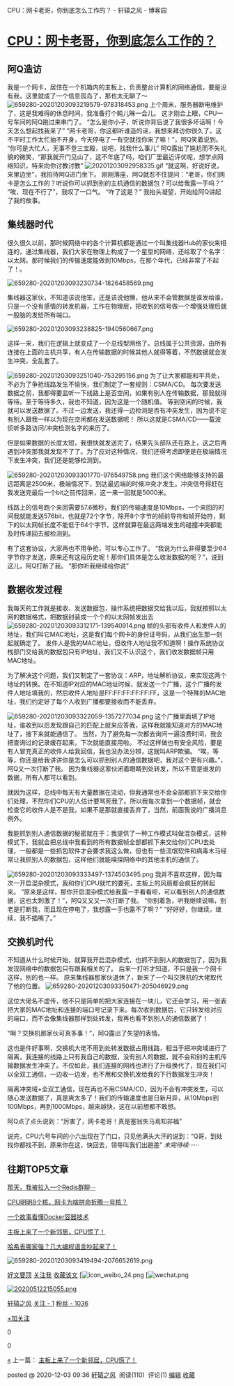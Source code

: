 CPU：网卡老哥，你到底怎么工作的？ - 轩辕之风 - 博客园

#   [CPU：网卡老哥，你到底怎么工作的？](https://www.cnblogs.com/xuanyuan/p/14077758.html)

## 阿Q造访

我是一个网卡，居住在一个机箱内的主板上，负责整台计算机的网络通信，要是没有我，这里就成了一个信息孤岛了，那也太无聊了～
![659280-20201203093219579-978318453.png](https://gitee.com/hjb2722404/tuchuang/raw/master/img/098ef579da6d691566617a140bf84052.png)
上个周末，服务器断电维护了，这是我难得的休息时间，我准备打个盹儿眯一会儿。
这才刚合上眼，CPU一号车间的阿Q跑过来串门了。
“怎么是你小子，听说你背后说了我很多坏话啊！今天怎么想起找我来了”
“网卡老哥，你这都听谁造的谣，我想来拜访你很久了，这不平时工作太忙抽不开身，今天停电了一有空就找你来了嘛！”，阿Q笑着说到。
“你可是大忙人，无事不登三宝殿，说吧，找我什么事儿”
阿Q露出了尴尬而不失礼貌的微笑，“那我就开门见山了，这不年底了吗，咱们厂里最近评优呢，想学点网络知识，特来向你讨教讨教”
![20201203092958335.gif](../_resources/35800716e266902e4fe68ab558d981fb.png)
“就这啊，好说好说，来里边坐”，我招待阿Q进门坐下。
刚刚落座，阿Q就忍不住提问：“老哥，你们网卡是怎么工作的？听说你可以抓到别的主机通信的数据包？可以给我露一手吗？”
“唉，现在不行了”，我叹了一口气。
“咋了这是？”
我抬头凝望，开始给阿Q讲起了我的故事。

## 集线器时代

很久很久以前，那时候网络中的各个计算机都是通过一个叫集线器Hub的家伙来相连的，通过集线器，我们大家在物理上构成了一个星型的网络，还给取了个名字：以太网。那时候我们的传输速度能做到10Mbps，在那个年代，已经非常了不起了！。

![659280-20201203093230734-1826458569.png](https://gitee.com/hjb2722404/tuchuang/raw/master/img/f2b341deb89635cc18aa668d26aedc36.png)

集线器这家伙，不知道该说他笨，还是该说他懒，他从来不会管数据是谁发给谁，只是一个没有感情的转发机器，工作在物理层，把收到的信号做一个增强处理后就一股脑的发给所有端口。

![659280-20201203093238825-1940560667.png](https://gitee.com/hjb2722404/tuchuang/raw/master/img/1730a8bc232e803462f3cfe1cc712fa9.png)

这样一来，我们在逻辑上就变成了一个总线型网络了。总线属于公共资源，由所有连接在上面的主机共享，有人在传输数据的时候其他人就得等着，不然数据就会发生冲突，全乱套了。

![659280-20201203093251040-753295156.png](https://gitee.com/hjb2722404/tuchuang/raw/master/img/35e95b6e58951a7f90f0a299be818862.png)
为了让大家都能和平共处，不必为了争抢线路发生不愉快，我们制定了一套规则：CSMA/CD。
每次要发送数据之前，我都得要监听一下线路上是否空闲，如果有别人在传输数据，那我就得等待。至于等待多久，我也不知道，因为这是一个随机值。
等到空闲的时候，我就可以发送数据了。不过一边发送，我还得一边检测是否有冲突发生，因为说不定有别人跟我一样以为现在空闲都在发送数据呢！
所以这就是CSMA/CD——载波侦听多路访问/冲突检测名字的来历了。

但是如果数据的长度太短，我很快就发送完了，结果先头部队还在路上，这之后再遇到冲突那我就发现不了了。为了应对这种情况，我们还得考虑即便是在极端情况下发生冲突，我们还是能够检测到。

![659280-20201203093301770-976549758.png](https://gitee.com/hjb2722404/tuchuang/raw/master/img/434777b7aac30bf9ad1aa534094ed16f.png)
我们这个网络能够支持的最远距离是2500米，极端情况下，到达最远端的时候冲突才发生。冲突信号得赶在我发送完最后一个bit之前传回来，这一来一回就是5000米。

线路上的信号跑个来回需要57.6微秒，我们的传输速度是10Mbps，一个来回的时间我就能发送576bit，也就是72个字节，除开8个字节的帧前导符和帧开始符，剩下的以太网帧长度不能低于64个字节，这样就算在最远两端发生的碰撞冲突都能及时传递回去被检测到。

有了这套协议，大家再也不用争抢，可以专心工作了。
“我说为什么非得要至少64字节你才发送，原来还有这段历史呢！那你们具体是怎么收发数据的呢？”，说到这儿，阿Q打断了我。
“那你听我继续给你说”

## 数据收发过程

我每天的工作就是接收、发送数据包，操作系统把数据交给我以后，我就按照以太网的数据格式，把数据封装成一个个的以太网帧发出去
![659280-20201203093312171-139540914.png](https://gitee.com/hjb2722404/tuchuang/raw/master/img/c39a9319f981e0f1acacc14b53405de3.png)
帧的头部有收件人和发件人的地址，我们叫它MAC地址，这是我们每个网卡的身份证号码，从我们出生那一刻起就确定了。
发件人是我的MAC地址，但收件人地址我不知道啊！操作系统协议栈部门交给我的数据包只有IP地址，我们又不认识这个，我们收发数据帧只用MAC地址。

为了解决这个问题，我们又制定了一套协议：ARP，地址解析协议，来实现这两个地址的转换。在不知道IP对应的MAC地址时候，就发送一个广播，这个广播的发件人地址填我的，然后收件人地址是FF:FF:FF:FF:FF:FF，这是一个特殊的MAC地址，我们约定好了每个人收到广播都要接收而不能丢弃。

![659280-20201203093322059-1357277034.png](https://gitee.com/hjb2722404/tuchuang/raw/master/img/750839232a7b9a218ab5fc8f89a116a5.png)
这个广播里面填了IP地址，谁收到以后发现跟自己的匹配上就来应答我，这样我就能知道对方的MAC地址了，接下来就能通信了。
当然，为了避免每一次都去询问一遍浪费时间，我会把查询过的记录缓存起来，下次就能直接用啦。
不过这样做也有安全风险，要是有人冒充真正的收件人给我回信，我也没办法分辨，这就叫ARP欺骗。
“唉，等等，你还是给我讲讲你是怎么可以抓到别人的通信数据吧，我对这个更有兴趣。”，阿Q又一次打断了我。
因为集线器这家伙闭着眼睛到处转发，所以不管是谁发的数据，所有人都可以看到。

就因为这样，总线中每天有大量数据在流动，但我通常也不会全部都抓下来交给你们处理，不然你们CPU的人估计要骂死我了。所以我每次拿到一个数据帧，就会检查它的收件人是不是我，如果不是那就直接丢弃了，当然，前面我说的广播消息例外。

我能抓到别人通信数据的秘密就在于：我提供了一种工作模式叫做混杂模式，这种模式下，我就会把总线中我看到的所有数据帧全部都抓下来交给你们CPU去处理，一般都是一些抓包软件才会要求我这么做，但也有一些流氓软件和病毒木马经常让我抓别人的数据包，这样他们就能嗅探网络中的其他主机的通信了。

![659280-20201203093333497-1374503495.png](https://gitee.com/hjb2722404/tuchuang/raw/master/img/d77eeeb04a1c1cb0ccb217c4551de6d1.png)
我并不喜欢这样，因为每次一开启混杂模式，我和你们CPU就忙的要死，主板上的风扇都会疯狂的转起来。
“原来是这样，那你开启混杂模式给我露一手看看呗，可以看到别人的通信数据，这也太刺激了！”，阿Q又又又一次打断了我。
“你别着急，听我继续说嘛，别老是打断我，而且现在停电了，我想露一手也露不了啊？”
“好好好，你继续，继续，我不插嘴了。”

## 交换机时代

不知道从什么时候开始，就算我开启混杂模式，也抓不到别人的数据包了，因为我发现网络中的数据包只有跟我相关的了。
后来一打听才知道，不只是我一个网卡这样，别的也一样。
原来集线器那家伙退休了，新来了一个叫交换机的大佬取代了他的位置。
![659280-20201203093350471-205046929.png](https://gitee.com/hjb2722404/tuchuang/raw/master/img/74b57d55a5f1c3e7f33b3b55d655bd41.png)

这位大佬名不虚传，他不只是简单的把大家连接在一块儿，它还会学习，用一张表把大家的MAC地址和连接的端口号记录下来。每次收到数据后，它只转发给对应的端口，而不会像集线器那样到处转发，我再也看不到别人的通信数据了！

“啊？交换机那家伙可真多事！”，阿Q露出了失望的表情。

这也是件好事啊，交换机大佬不用到处转发数据占用线路，相当于把冲突域进行了隔离，我连接的线路上只有我自己的数据，没有别人的数据，就不会和别的主机传输数据发生冲突了。不仅如此，我们连接的网线也进行了升级换代了，现在我们可以全双工通信，一边收一边发，也不用和交换机发给我的下行数据发生冲突！

隔离冲突域+全双工通信，现在再也不用CSMA/CD，因为不会有冲突发生，可以随心发送数据了，真是爽太多了！我们的传输速度也是日新月异，从10Mbps到100Mbps，再到1000Mbps，越来越快，这在以前想都不敢想。

阿Q点了点头说到：“厉害了，网卡老哥！真是塞翁失马焉知非福”

说完，CPU六号车间的小六出现在了门口，只见他满头大汗的说到：“Q哥，到处找你都找不到，原来你在这，快回去，领导叫我们出趟差”
*未完待续······*

## 往期TOP5文章

[那天，我被拉入一个Redis群聊···](https://mp.weixin.qq.com/s?__biz=MzIyNjMxOTY0NA==&mid=2247487533&idx=1&sn=49b600ef7eac342dad1f5a8048361099&scene=21#wechat_redirect)

[CPU明明8个核，网卡为啥拼命折腾一号核？](https://mp.weixin.qq.com/s?__biz=MzIyNjMxOTY0NA==&mid=2247484717&idx=1&sn=2c1dd6c389c8476eb4fd178c714eaafc&scene=21#wechat_redirect)

[一个故事看懂Docker容器技术](https://mp.weixin.qq.com/s?__biz=MzIyNjMxOTY0NA==&mid=2247487647&idx=1&sn=87275d2f356de79391afa13c137e9a86&scene=21#wechat_redirect)

[主板上来了一个新邻居，CPU慌了！](https://mp.weixin.qq.com/s?__biz=MzIyNjMxOTY0NA==&mid=2247487726&idx=1&sn=f603721ed8603a671626a48ab97c7e61&scene=21#wechat_redirect)

[哈希表哪家强？几大编程语言吵起来了！](https://mp.weixin.qq.com/s?__biz=MzIyNjMxOTY0NA==&mid=2247484076&idx=1&sn=890977e58f86a4fb3b6a26b487697bf8&scene=21#wechat_redirect)

![659280-20201203093419494-2076652619.png](../_resources/d1380bd42c5df30b6d3847690b10735e.png)

 [好文要顶](CPU：网卡老哥，你到底怎么工作的？%20-%20轩辕之风%20-%20博客园.md#)  [关注我](CPU：网卡老哥，你到底怎么工作的？%20-%20轩辕之风%20-%20博客园.md#)  [收藏该文](CPU：网卡老哥，你到底怎么工作的？%20-%20轩辕之风%20-%20博客园.md#)  [![icon_weibo_24.png](CPU：网卡老哥，你到底怎么工作的？%20-%20轩辕之风%20-%20博客园.md#)  [![wechat.png](CPU：网卡老哥，你到底怎么工作的？%20-%20轩辕之风%20-%20博客园.md#)

 [![20200512215055.png](../_resources/eb84b7b9fd014a9bad976439300403aa.png)](https://home.cnblogs.com/u/xuanyuan/)

 [轩辕之风](https://home.cnblogs.com/u/xuanyuan/)
 [关注 - 1](https://home.cnblogs.com/u/xuanyuan/followees/)
 [粉丝 - 1036](https://home.cnblogs.com/u/xuanyuan/followers/)

 [+加关注](CPU：网卡老哥，你到底怎么工作的？%20-%20轩辕之风%20-%20博客园.md#)

 0

 0

 [«](https://www.cnblogs.com/xuanyuan/p/14034187.html) 上一篇： [主板上来了一个新邻居，CPU慌了！](https://www.cnblogs.com/xuanyuan/p/14034187.html)

posted @ 2020-12-03 09:36 [轩辕之风](https://www.cnblogs.com/xuanyuan/)  阅读(110)  评论(1) [编辑](https://i.cnblogs.com/EditPosts.aspx?postid=14077758) [收藏](CPU：网卡老哥，你到底怎么工作的？%20-%20轩辕之风%20-%20博客园.md#)